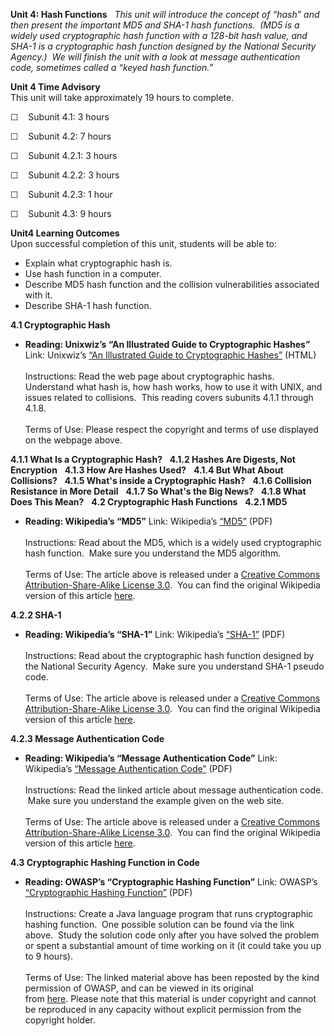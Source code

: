 **Unit 4: Hash Functions** <span id="4"></span> 
*This unit will introduce the concept of “hash” and then present the
important MD5 and SHA-1 hash functions.  (MD5 is a widely used
cryptographic hash function with a 128-bit hash value, and SHA-1 is a
cryptographic hash function designed by the National Security Agency.) 
We will finish the unit with a look at message authentication code,
sometimes called a “keyed hash function.”*

**Unit 4 Time Advisory**  
This unit will take approximately 19 hours to complete.

☐    Subunit 4.1: 3 hours

☐    Subunit 4.2: 7 hours

☐    Subunit 4.2.1: 3 hours  
  
 ☐    Subunit 4.2.2: 3 hours  
  
 ☐    Subunit 4.2.3: 1 hour

☐    Subunit 4.3: 9 hours

**Unit4 Learning Outcomes**  
Upon successful completion of this unit, students will be able to:

-   Explain what cryptographic hash is.
-   Use hash function in a computer.
-   Describe MD5 hash function and the collision vulnerabilities
    associated with it.
-   Describe SHA-1 hash function.

**4.1 Cryptographic Hash** <span id="4.1"></span> 
-   **Reading: Unixwiz’s “An Illustrated Guide to Cryptographic
    Hashes”**
    Link: Unixwiz’s [“An Illustrated Guide to Cryptographic
    Hashes](http://unixwiz.net/techtips/iguide-crypto-hashes.html)[”](http://unixwiz.net/techtips/iguide-crypto-hashes.html)
    (HTML)  
        
     Instructions: Read the web page about cryptographic hashs. 
    Understand what hash is, how hash works, how to use it with UNIX,
    and issues related to collisions.  This reading covers subunits
    4.1.1 through 4.1.8.  
        
     Terms of Use: Please respect the copyright and terms of use
    displayed on the webpage above.

**4.1.1 What Is a Cryptographic Hash?** <span id="4.1.1"></span> 
**4.1.2 Hashes Are Digests, Not Encryption** <span id="4.1.2"></span> 
**4.1.3 How Are Hashes Used?** <span id="4.1.3"></span> 
**4.1.4 But What About Collisions?** <span id="4.1.4"></span> 
**4.1.5 What's inside a Cryptographic Hash?** <span id="4.1.5"></span> 
**4.1.6 Collision Resistance in More Detail** <span id="4.1.6"></span> 
**4.1.7 So What's the Big News?** <span id="4.1.7"></span> 
**4.1.8 What Does This Mean?** <span id="4.1.8"></span> 
**4.2 Cryptographic Hash Functions** <span id="4.2"></span> 
**4.2.1 MD5** <span id="4.2.1"></span> 
-   **Reading: Wikipedia’s “MD5”**
    Link: Wikipedia’s
    [“MD5](https://resources.saylor.org/archived/wp-content/uploads/2012/07/MD51.pdf)[”](https://resources.saylor.org/archived/wp-content/uploads/2012/07/MD51.pdf)
    (PDF)  
        
     Instructions: Read about the MD5, which is a widely used
    cryptographic hash function.  Make sure you understand the MD5
    algorithm.  
        
     Terms of Use: The article above is released under a [Creative
    Commons Attribution-Share-Alike License
    3.0](http://creativecommons.org/licenses/by-sa/3.0/).  You can find
    the original Wikipedia version of this article
    [here](http://en.wikipedia.org/wiki/MD5).

**4.2.2 SHA-1** <span id="4.2.2"></span> 
-   **Reading: Wikipedia’s “SHA-1”**
    Link: Wikipedia’s
    [“SHA-1](https://resources.saylor.org/archived/wp-content/uploads/2012/07/SHA-1-1.pdf)[”](https://resources.saylor.org/archived/wp-content/uploads/2012/07/SHA-1-1.pdf)
    (PDF)  
        
     Instructions: Read about the cryptographic hash function designed
    by the National Security Agency.  Make sure you understand SHA-1
    pseudo code.  
        
     Terms of Use: The article above is released under a [Creative
    Commons Attribution-Share-Alike License
    3.0](http://creativecommons.org/licenses/by-sa/3.0/).  You can find
    the original Wikipedia version of this article
    [here](http://en.wikipedia.org/wiki/SHA-1).

**4.2.3 Message Authentication Code** <span id="4.2.3"></span> 
-   **Reading: Wikipedia’s “Message Authentication Code”**
    Link: Wikipedia’s [“Message Authentication
    Code](https://resources.saylor.org/archived/wp-content/uploads/2012/07/Message-authentication-code1.pdf)[”](https://resources.saylor.org/archived/wp-content/uploads/2012/07/Message-authentication-code1.pdf)
    (PDF)  
        
     Instructions: Read the linked article about message authentication
    code.  Make sure you understand the example given on the web site.  
        
     Terms of Use: The article above is released under a [Creative
    Commons Attribution-Share-Alike License
    3.0](http://creativecommons.org/licenses/by-sa/3.0/).  You can find
    the original Wikipedia version of this article
    [here](http://en.wikipedia.org/wiki/Message_authentication_code).

**4.3 Cryptographic Hashing Function in Code** <span id="4.3"></span> 
-   **Reading: OWASP’s “Cryptographic Hashing Function”**
    Link: OWASP’s [“Cryptographic Hashing
    Function](https://resources.saylor.org/archived/wp-content/uploads/2012/07/CS409-4.3.pdf)[”](https://resources.saylor.org/archived/wp-content/uploads/2012/07/CS409-4.3.pdf)
    (PDF)  
        
     Instructions: Create a Java language program that runs
    cryptographic hashing function.  One possible solution can be found
    via the link above.  Study the solution code only after you have
    solved the problem or spent a substantial amount of time working on
    it (it could take you up to 9 hours).    
        
     Terms of Use: The linked material above has been reposted by the
    kind permission of OWASP, and can be viewed in its original
    from [here](https://www.owasp.org/index.php/Hashing_Java#Definition_of__cryptographic_Hashing_function:). Please
    note that this material is under copyright and cannot be reproduced
    in any capacity without explicit permission from the copyright
    holder.  <span style="display: none; "> </span>


